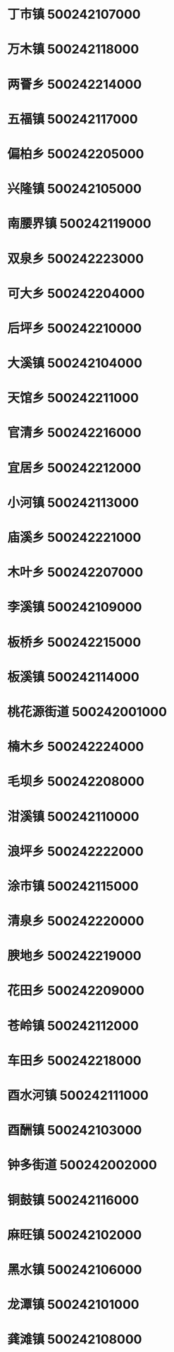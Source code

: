 # 丁市镇 500242107000
# 万木镇 500242118000
# 两罾乡 500242214000
# 五福镇 500242117000
# 偏柏乡 500242205000
# 兴隆镇 500242105000
# 南腰界镇 500242119000
# 双泉乡 500242223000
# 可大乡 500242204000
# 后坪乡 500242210000
# 大溪镇 500242104000
# 天馆乡 500242211000
# 官清乡 500242216000
# 宜居乡 500242212000
# 小河镇 500242113000
# 庙溪乡 500242221000
# 木叶乡 500242207000
# 李溪镇 500242109000
# 板桥乡 500242215000
# 板溪镇 500242114000
# 桃花源街道 500242001000
# 楠木乡 500242224000
# 毛坝乡 500242208000
# 泔溪镇 500242110000
# 浪坪乡 500242222000
# 涂市镇 500242115000
# 清泉乡 500242220000
# 腴地乡 500242219000
# 花田乡 500242209000
# 苍岭镇 500242112000
# 车田乡 500242218000
# 酉水河镇 500242111000
# 酉酬镇 500242103000
# 钟多街道 500242002000
# 铜鼓镇 500242116000
# 麻旺镇 500242102000
# 黑水镇 500242106000
# 龙潭镇 500242101000
# 龚滩镇 500242108000
